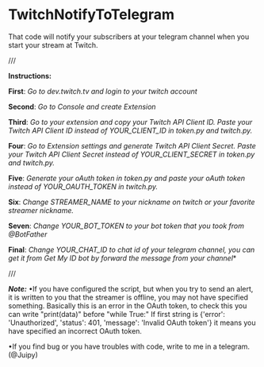 # TwitchNotifyToTelegram
That code will notify your subscribers at your telegram channel when you start your stream at Twitch.

///

**Instructions:**

**First**: *Go to dev.twitch.tv and login to your twitch account*

**Second**: *Go to Console and create Extension*

**Third**: *Go to your extension and copy your Twitch API Client ID. Paste your Twitch API Client ID instead of YOUR_CLIENT_ID in token.py and twitch.py.*

**Four**: *Go to Extension settings and generate Twitch API Client Secret. Paste your Twitch API Client Secret instead of YOUR_CLIENT_SECRET in token.py and twitch.py.*

**Five**: *Generate your oAuth token in token.py and paste your oAuth token instead of YOUR_OAUTH_TOKEN in twitch.py.*

**Six**: *Change STREAMER_NAME to your nickname on twitch or your favorite streamer nickname.*

**Seven**: *Change YOUR_BOT_TOKEN to your bot token that you took from @BotFather*

**Final**: *Change YOUR_CHAT_ID to chat id of your telegram channel, you can get it from Get My ID bot by forward the message from your channel**

///

**_Note:_**
•If you have configured the script, but when you try to send an alert, it is written to you that the streamer is offline, you may not have specified something.
Basically this is an error in the OAuth token, to check this you can write "print(data)" before "while True:"
If first string is {'error': 'Unauthorized', 'status': 401, 'message': 'Invalid OAuth token'} it means you have specified an incorrect OAuth token.

•If you find bug or you have troubles with code, write to me in a telegram. (@Juipy)
